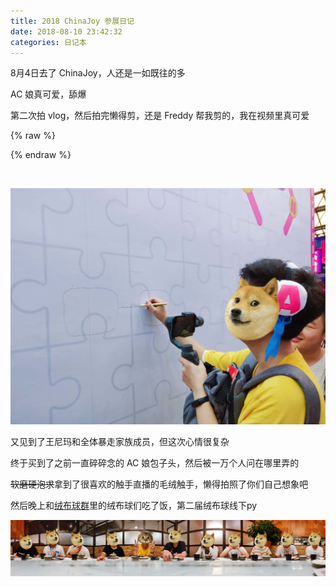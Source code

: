 ```yaml
---
title: 2018 ChinaJoy 参展日记
date: 2018-08-10 23:42:32
categories: 日记本
---
```

8月4日去了 ChinaJoy，人还是一如既往的多

AC 娘真可爱，舔爆

第二次拍 vlog，然后拍完懒得剪，还是 Freddy 帮我剪的，我在视频里真可爱

{% raw %}
<div class="dplayer" id="dplayer-cj-1"></div>
<script>
$(function () {
    var dp = new DPlayer({
        container: document.getElementById('dplayer-cj-1'),
        preload: 'metadata',
        video:{
            url: 'https://cdn1.diygod.me/vlog/cj2018.mp4',
            pic: 'https://cdn1.diygod.me/vlog/cj2018.png',
        },
        danmaku:{
            id: 'diygodme-cj-1',
            api: 'https://dplayer.prprpr.me/'
        }
    });
    window.dplayers || (window.dplayers = []);
    window.dplayers.push(dp);
});
</script>
{% endraw %}
<!--more-->

&nbsp;

![](/images/cj1.jpg)

又见到了王尼玛和全体暴走家族成员，但这次心情很复杂

终于买到了之前一直碎碎念的 AC 娘包子头，然后被一万个人问在哪里弄的

~~软磨硬泡求~~拿到了很喜欢的触手直播的毛绒触手，懒得拍照了你们自己想象吧

然后晚上和[绒布球群](/images/qq-g.jpg)里的绒布球们吃了饭，第二届绒布球线下py

![](/images/cj2.jpg)